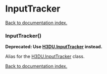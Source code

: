 # InputTracker

[Back to documentation index.](index.md)

<a name='InputTracker'></a>
### InputTracker()

<b>Deprecated: Use <a href="H3DU.InputTracker.md">H3DU.InputTracker</a> instead.</b>

Alias for the <a href="H3DU.InputTracker.md">H3DU.InputTracker</a> class.

[Back to documentation index.](index.md)
